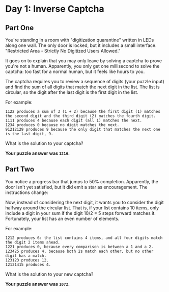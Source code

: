 # Day 1: Inverse Captcha

## Part One

You're standing in a room with "digitization quarantine" written in LEDs along one wall. The only door is locked, but it includes a small interface. "Restricted Area - Strictly No Digitized Users Allowed."

It goes on to explain that you may only leave by solving a captcha to prove you're not a human. Apparently, you only get one millisecond to solve the captcha: too fast for a normal human, but it feels like hours to you.

The captcha requires you to review a sequence of digits (your puzzle input) and find the sum of all digits that match the next digit in the list. The list is circular, so the digit after the last digit is the first digit in the list.

For example:

```
1122 produces a sum of 3 (1 + 2) because the first digit (1) matches the second digit and the third digit (2) matches the fourth digit.
1111 produces 4 because each digit (all 1) matches the next.
1234 produces 0 because no digit matches the next.
91212129 produces 9 because the only digit that matches the next one is the last digit, 9.
```

What is the solution to your captcha?

**Your puzzle answer was `1216`.**

## Part Two

You notice a progress bar that jumps to 50% completion. Apparently, the door isn't yet satisfied, but it did emit a star as encouragement. The instructions change:

Now, instead of considering the next digit, it wants you to consider the digit halfway around the circular list. That is, if your list contains 10 items, only include a digit in your sum if the digit 10/2 = 5 steps forward matches it. Fortunately, your list has an even number of elements.

For example:

```
1212 produces 6: the list contains 4 items, and all four digits match the digit 2 items ahead.
1221 produces 0, because every comparison is between a 1 and a 2.
123425 produces 4, because both 2s match each other, but no other digit has a match.
123123 produces 12.
12131415 produces 4.
```

What is the solution to your new captcha?

**Your puzzle answer was `1072`.**
